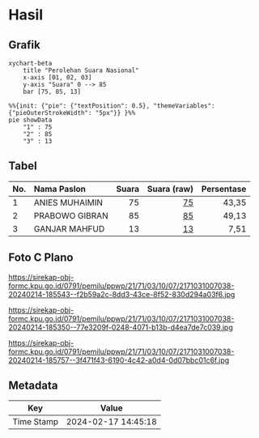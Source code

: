 # Hasil

## Grafik

```mermaid
xychart-beta
    title "Perolehan Suara Nasional"
    x-axis [01, 02, 03]
    y-axis "Suara" 0 --> 85
    bar [75, 85, 13]
```

```mermaid
%%{init: {"pie": {"textPosition": 0.5}, "themeVariables": {"pieOuterStrokeWidth": "5px"}} }%%
pie showData
    "1" : 75
    "2" : 85
    "3" : 13
```

## Tabel

| No. | Nama Paslon    | Suara | Suara (raw) | Persentase |
|:--- |:-------------- | -----:| -----------:| ----------:|
| 1   | ANIES MUHAIMIN | 75    | [75][p-1]   | 43,35      |
| 2   | PRABOWO GIBRAN | 85    | [85][p-2]   | 49,13      |
| 3   | GANJAR MAHFUD  | 13    | [13][p-3]   | 7,51       |


[p-1]: https://github.com/gigit-pemilu/pemilu-2024/blob/main/pilpres/hitung-suara/sub/21-kepulauan-riau/sub/71-kota-batam/sub/03-sekupang/sub/1007-tiban-lama/sub/038-tps/sub/paslon-1.txt
[p-2]: https://github.com/gigit-pemilu/pemilu-2024/blob/main/pilpres/hitung-suara/sub/21-kepulauan-riau/sub/71-kota-batam/sub/03-sekupang/sub/1007-tiban-lama/sub/038-tps/sub/paslon-2.txt
[p-3]: https://github.com/gigit-pemilu/pemilu-2024/blob/main/pilpres/hitung-suara/sub/21-kepulauan-riau/sub/71-kota-batam/sub/03-sekupang/sub/1007-tiban-lama/sub/038-tps/sub/paslon-3.txt

## Foto C Plano

https://sirekap-obj-formc.kpu.go.id/0791/pemilu/ppwp/21/71/03/10/07/2171031007038-20240214-185543--f2b59a2c-8dd3-43ce-8f52-830d294a03f6.jpg

https://sirekap-obj-formc.kpu.go.id/0791/pemilu/ppwp/21/71/03/10/07/2171031007038-20240214-185350--77e3209f-0248-4071-b13b-d4ea7de7c039.jpg

https://sirekap-obj-formc.kpu.go.id/0791/pemilu/ppwp/21/71/03/10/07/2171031007038-20240214-185757--3f471f43-6190-4c42-a0d4-0d07bbc01c6f.jpg


## Metadata

| Key        | Value               |
| ---------- | ------------------- |
| Time Stamp | 2024-02-17 14:45:18 |




